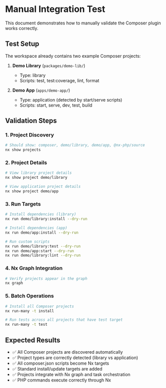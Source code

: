 # Manual Integration Test

This document demonstrates how to manually validate the Composer plugin works correctly.

## Test Setup

The workspace already contains two example Composer projects:

1. **Demo Library** (`packages/demo-lib/`)
   - Type: library
   - Scripts: test, test:coverage, lint, format

2. **Demo App** (`apps/demo-app/`)
   - Type: application (detected by start/serve scripts)
   - Scripts: start, serve, dev, test, build

## Validation Steps

### 1. Project Discovery

```bash
# Should show: composer, demo/library, demo/app, @nx-php/source
nx show projects
```

### 2. Project Details

```bash
# View library project details
nx show project demo/library

# View application project details  
nx show project demo/app
```

### 3. Run Targets

```bash
# Install dependencies (library)
nx run demo/library:install --dry-run

# Install dependencies (app)
nx run demo/app:install --dry-run

# Run custom scripts
nx run demo/library:test --dry-run
nx run demo/app:start --dry-run
nx run demo/library:lint --dry-run
```

### 4. Nx Graph Integration

```bash
# Verify projects appear in the graph
nx graph
```

### 5. Batch Operations

```bash
# Install all Composer projects
nx run-many -t install

# Run tests across all projects that have test target
nx run-many -t test
```

## Expected Results

- ✅ All Composer projects are discovered automatically
- ✅ Project types are correctly detected (library vs application)
- ✅ All composer.json scripts become Nx targets
- ✅ Standard install/update targets are added
- ✅ Projects integrate with Nx graph and task orchestration
- ✅ PHP commands execute correctly through Nx